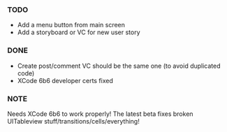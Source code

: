 ### TODO

* Add a menu button from main screen
* Add a storyboard or VC for new user story

### DONE

* Create post/comment VC should be the same one (to avoid duplicated code)
* XCode 6b6 developer certs fixed

### NOTE

Needs XCode 6b6 to work properly! The latest beta fixes broken UITableview stuff/transitions/cells/everything!